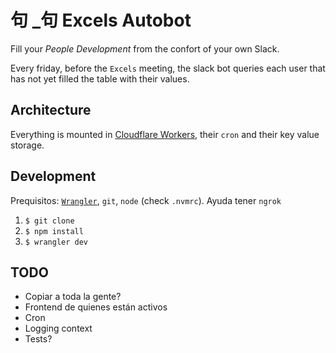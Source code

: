 # 句 \_句 Excels Autobot

Fill your _People Development_ from the confort of your own Slack.

Every friday, before the `Excels` meeting, the slack bot queries each user that has not yet filled the table with their values.

## Architecture

Everything is mounted in [Cloudflare Workers](https://workers.cloudflare.com/), their `cron` and their key value storage.

## Development

Prequisitos: [`Wrangler`](https://developers.cloudflare.com/workers/cli-wrangler/install-update), `git`, `node` (check `.nvmrc`). Ayuda tener `ngrok`

1. `$ git clone`
1. `$ npm install`
1. `$ wrangler dev`

## TODO

- Copiar a toda la gente?
- Frontend de quienes están activos
- Cron
- Logging context
- Tests?
